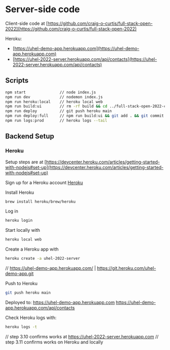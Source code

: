 # Server-side code

Client-side code at [https://github.com/craig-o-curtis/full-stack-open-2022](https://github.com/craig-o-curtis/full-stack-open-2022)

Heroku:

- [https://uhel-demo-app.herokuapp.com](https://uhel-demo-app.herokuapp.com)
- [https://uhel-2022-server.herokuapp.com/api/contacts](https://uhel-2022-server.herokuapp.com/api/contacts)

## Scripts

```bash
npm start               // node index.js
npm run dev             // nodemon index.js
npm run heroku:local    // heroku local web
npm run build:ui        // rm -rf build && cd ../full-stack-open-2022-client/ && npm run build && cp -r build ../full-stack-open-2022-server
npm run deploy          // git push heroku main
npm run deploy:full     // npm run build:ui && git add . && git commit -m uibuild && npm run deploy
npm run logs:prod       // heroku logs --tail
```

## Backend Setup

### Heroku

Setup steps are at [https://devcenter.heroku.com/articles/getting-started-with-nodejs#set-up](https://devcenter.heroku.com/articles/getting-started-with-nodejs#set-up)

Sign up for a Heroku account [Heroku](https://devcenter.heroku.com/)

Install Heroku

```bash
brew install heroku/brew/heroku
```

Log in

```bash
heroku login
```

Start locally with

```bash
heroku local web
```

Create a Heroku app with

```bash
heroku create -a uhel-2022-server
```

// https://uhel-demo-app.herokuapp.com/ | https://git.heroku.com/uhel-demo-app.git

Push to Heroku

```bash
git push heroku main
```

Deployed to:
https://uhel-demo-app.herokuapp.com
https://uhel-demo-app.herokuapp.com/api/contacts

Check Heroku logs with:

```bash
heroku logs -t
```

// step 3.10 confirms works at https://uhel-2022-server.herokuapp.com
// step 3.11 confirms works on Heroku and locally
